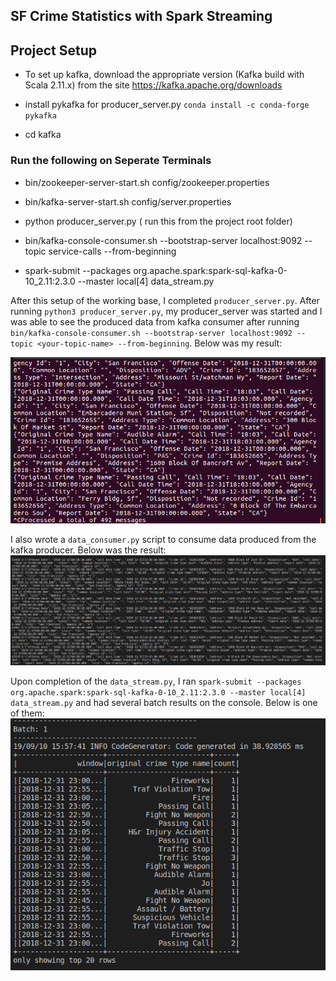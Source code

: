 

## SF Crime Statistics with Spark Streaming

## Project Setup

- To set up kafka, download the appropriate version (Kafka build with Scala 2.11.x) from the site https://kafka.apache.org/downloads

- install pykafka for producer_server.py `conda install -c conda-forge pykafka`
- cd kafka

### Run the following on Seperate Terminals
- bin/zookeeper-server-start.sh config/zookeeper.properties
- bin/kafka-server-start.sh config/server.properties

- python producer_server.py ( run this from the project root folder)

- bin/kafka-console-consumer.sh --bootstrap-server localhost:9092 --topic service-calls --from-beginning

- spark-submit --packages org.apache.spark:spark-sql-kafka-0-10_2.11:2.3.0 --master local[4] data_stream.py

After this setup of the working base, I completed `producer_server.py`. After running `python3 producer_server.py`, my producer_server was started and I was able to see the produced data from kafka consumer after running `bin/kafka-console-consumer.sh --bootstrap-server localhost:9092 --topic <your-topic-name> --from-beginning`. Below was my result:

![Consumer](images/kafka_consumer.png)

I also wrote a `data_consumer.py` script to consume data produced from the kafka producer. Below was the result:
![data_consumer](images/data_consumer.png)

Upon completion of the `data_stream.py`, I ran `spark-submit --packages org.apache.spark:spark-sql-kafka-0-10_2.11:2.3.0 --master local[4] data_stream.py` and had several batch results on the console. Below is one of them:
![batch1](images/batch1.png)
